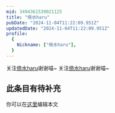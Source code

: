 ```yaml
---
mid: 3494361539021125
title: "倚水haru"
pubDate: "2024-11-04T11:22:09.951Z"
updatedDate: "2024-11-04T11:22:09.951Z"
profile:
  {
    Nickname: ["倚水haru"],
  }
---
```


关注[倚水haru](https://space.bilibili.com/3494361539021125)谢谢喵~ 关注[倚水haru](https://space.bilibili.com/3494361539021125)谢谢喵~

## 此条目有待补充
你可以在[这里](https://github.com/Yuhanawa/VTuber.ICU-Content/edit/master/v/倚水haru/index.md)编辑本文
